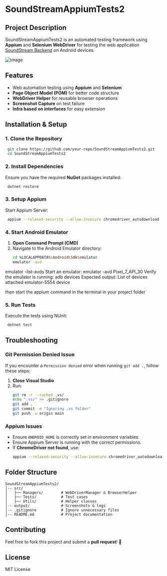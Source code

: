 # SoundStreamAppiumTests2

## Project Description
SoundStreamAppiumTests2 is an automated testing framework using **Appium** and **Selenium WebDriver** for testing the web application [SoundStream Backend](https://soundstream-backend.onrender.com/) on Android devices.

![image](https://github.com/user-attachments/assets/ce7b537e-e9f3-4215-8c68-21bd91529f54)

## Features
- Web automation testing using **Appium** and **Selenium**
- **Page Object Model (POM)** for better code structure
- **WebDriver Helper** for reusable browser operations
- **Screenshot Capture** on test failure
- **Infra based on interfaces** for easy extension

## Installation & Setup

### **1. Clone the Repository**
```sh
 git clone https://github.com/your-repo/SoundStreamAppiumTests2.git
 cd SoundStreamAppiumTests2
```

### **2. Install Dependencies**
Ensure you have the required **NuGet** packages installed:
```sh
 dotnet restore
```

### **3. Setup Appium**
Start Appium Server:
```sh
 appium --relaxed-security --allow-insecure chromedriver_autodownload
```

### **4. Start Android Emulator**
1. **Open Command Prompt (CMD)**
2. Navigate to the Android Emulator directory:
   ```sh
   cd %LOCALAPPDATA%\Android\Sdk\emulator
   emulator -avd
emulator -list-avds
Start an emulator:
emulator -avd Pixel_7_API_30
Verify the emulator is running:
adb devices
Expected output:
List of devices attached
emulator-5554   device

then start the appium command in the terminal in your project folder


### **5. Run Tests**
Execute the tests using NUnit:
```sh
 dotnet test
```

## Troubleshooting
### **Git Permission Denied Issue**
If you encounter a `Permission denied` error when running `git add .`, follow these steps:
1. **Close Visual Studio**
2. Run:
   ```sh
   git rm -r --cached .vs/
   echo ".vs/" >> .gitignore
   git add .
   git commit -m "Ignoring .vs folder"
   git push -u origin main
   ```

### **Appium Issues**
- Ensure `ANDROID_HOME` is correctly set in environment variables.
- Ensure Appium Server is running with the correct permissions.
- If **ChromeDriver not found**, use:
  ```sh
  appium --relaxed-security --allow-insecure chromedriver_autodownload
  ```

## Folder Structure
```
SoundStreamAppiumTests2/
│-- src/
│   ├── Managers/        # WebDriverManager & BrowserHelper
│   ├── Tests/           # Test cases
│   ├── Utils/           # Helper classes
│-- output/              # Screenshots & logs
│-- .gitignore           # Ignore unnecessary files
│-- README.md            # Project documentation
```

## Contributing
Feel free to fork this project and submit a **pull request**! 🚀

## License
MIT License

